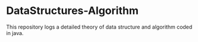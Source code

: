 # DataStructures-Algorithm
This repository logs a detailed theory of data structure and algorithm coded in java.
